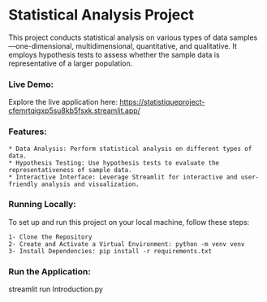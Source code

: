 # Statistical Analysis Project

This project conducts statistical analysis on various types of data samples—one-dimensional, multidimensional, quantitative, and qualitative. It employs hypothesis tests to assess whether the sample data is representative of a larger population.

### Live Demo:

Explore the live application here: https://statistiqueproject-cfemrtqigxp5su8kb5fsxk.streamlit.app/

### Features:

    * Data Analysis: Perform statistical analysis on different types of data.
    * Hypothesis Testing: Use hypothesis tests to evaluate the representativeness of sample data.
    * Interactive Interface: Leverage Streamlit for interactive and user-friendly analysis and visualization.

### Running Locally:

To set up and run this project on your local machine, follow these steps:

    1- Clone the Repository
    2- Create and Activate a Virtual Environment: python -m venv venv
    3- Install Dependencies: pip install -r requirements.txt

### Run the Application:

streamlit run Introduction.py

